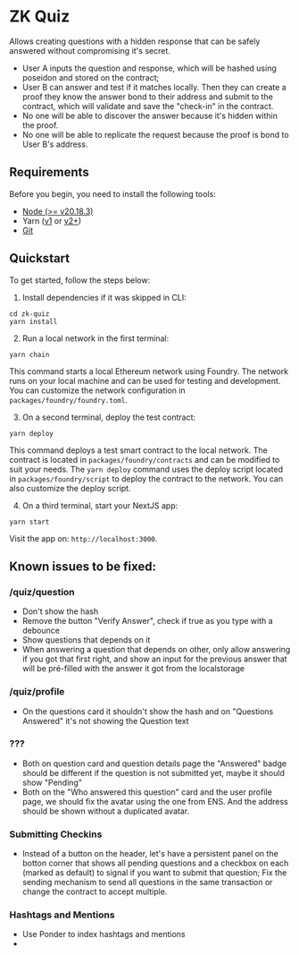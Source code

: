 # ZK Quiz

Allows creating questions with a hidden response that can be safely answered without compromising it's secret.

- User A inputs the question and response, which will be hashed using poseidon and stored on the contract;
- User B can answer and test if it matches locally. Then they can create a proof they know the answer bond to their address and submit to the contract, which will validate and save the "check-in" in the contract.
- No one will be able to discover the answer because it's hidden within the proof.
- No one will be able to replicate the request because the proof is bond to User B's address.

## Requirements

Before you begin, you need to install the following tools:

- [Node (>= v20.18.3)](https://nodejs.org/en/download/)
- Yarn ([v1](https://classic.yarnpkg.com/en/docs/install/) or [v2+](https://yarnpkg.com/getting-started/install))
- [Git](https://git-scm.com/downloads)

## Quickstart

To get started, follow the steps below:

1. Install dependencies if it was skipped in CLI:

```
cd zk-quiz
yarn install
```

2. Run a local network in the first terminal:

```
yarn chain
```

This command starts a local Ethereum network using Foundry. The network runs on your local machine and can be used for testing and development. You can customize the network configuration in `packages/foundry/foundry.toml`.

3. On a second terminal, deploy the test contract:

```
yarn deploy
```

This command deploys a test smart contract to the local network. The contract is located in `packages/foundry/contracts` and can be modified to suit your needs. The `yarn deploy` command uses the deploy script located in `packages/foundry/script` to deploy the contract to the network. You can also customize the deploy script.

4. On a third terminal, start your NextJS app:

```
yarn start
```

Visit the app on: `http://localhost:3000`. 

## Known issues to be fixed:

### /quiz/question
- Don't show the hash
- Remove the button "Verify Answer", check if true as you type with a debounce
- Show questions that depends on it
- When answering a question that depends on other, only allow answering if you got that first right, and show an input for the previous answer that will be pré-filled with the answer it got from the localstorage

### /quiz/profile
- On the questions card it shouldn't show the hash and on "Questions Answered" it's not showing the Question text

### ???
- Both on question card and question details page the "Answered" badge should be different if the question is not submitted yet, maybe it should show "Pending"
- Both on the "Who answered this question" card and the user profile page, we should fix the avatar using the one from ENS. And the address should be shown without a duplicated avatar.

### Submitting Checkins
- Instead of a button on the header, let's have a persistent panel on the botton corner that shows all pending questions and a checkbox on each (marked as default) to signal if you want to submit that question; Fix the sending mechanism to send all questions in the same transaction or change the contract to accept multiple.

### Hashtags and Mentions
- Use Ponder to index hashtags and mentions
- 